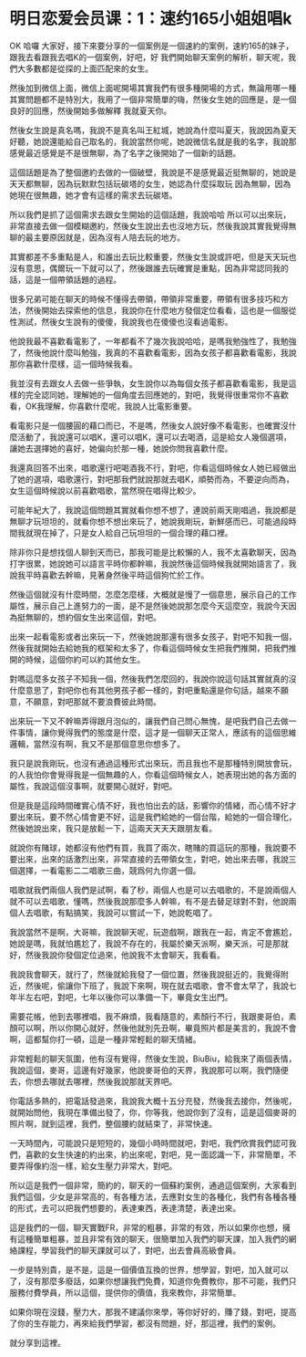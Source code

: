 # 明日恋爱会员课：1：速约165小姐姐唱k

OK 哈囉 大家好，接下來要分享的一個案例是一個速約的案例，速約165的妹子，跟我去看跟我去唱K的一個案例，好吧，好 我們開始聊天案例的解析，聊天呢，我們大多數都是從探的上面匹配來的女生。

然後加到微信上面，微信上面呢開場其實我們有很多種開場的方式，無論用哪一種 其實問題都不是特別大，我用了一個非常簡單的嗨，然後女生她的回應是，是一個良好的回應，然後開始多做解釋 我就夏天你。

然後女生說是真名嗎，我說不是真名叫王紅城，她說為什麼叫夏天，我說因為夏天好聽，她說還能給自己取名的，我說當然你呢，她說微信名就是我的名字，我說那感覺最近感覺是不是很無聊，為了名字之後開始了一個新的話題。

這個話題是為了整個邀約去做的一個破壁，我說是不是感覺最近挺無聊的，她說是天天都無聊，因為玩默默包括玩碳塔的女生，她認為什麼採取玩 因為無聊，因為她現在很無趣，她才會有這樣的需求去玩碳塔。

所以我們是抓了這個需求去跟女生開始的這個話題，我說哈哈 所以可以出來玩，非常直接去做一個模糊邀約，然後女生說出去也沒地方玩，然後我說其實我覺得無聊的最主要原因就是，因為沒有人陪去玩的地方。

其實都差不多重點是人，和誰出去玩比較重要，然後女生說或許吧，但是天天玩也沒有意思，偶爾玩一下就可以了，然後跟誰去玩確實是重點，因為非常認同我的話，這是一個帶領話題的過程。

很多兄弟可能在聊天的時候不懂得去帶領，帶領非常重要，帶領有很多技巧和方法，然後開始去探索他的信息，我說你在什麼地方發個定位看看，這也是一個服從性測試，然後女生說有的傻傻，我說我也在傻傻也沒看過電影。

他說我最不喜歡看電影了，一年都看不了幾次我說哈哈，是嗎我勉強性了，我勉強了，然後他說什麼叫勉強，我真的不喜歡看電影，因為女孩子都喜歡看電影，我說那你喜歡什麼樣，這一個時候我看。

我並沒有去跟女人去做一些爭執，女生說你以為每個女孩子都喜歡看電影，我是這樣的完全認同她，理解她的一個角度去回應她的，對吧，我覺得很重常你不喜歡看，OK我理解，你喜歡什麼呢，我說人比電影重要。

看電影只是一個腰圓的藉口而已，不是嗎，然後女人說好像不看電影，也確實沒什麼活動了，我說還可以唱K，還可以唱K，還可以去喝酒，這是給女人幾個選項，讓她去選擇她的喜好，她偏向於那一種，她說你問我喜歡什麼。

我還真回答不出來，唱歌還行吧喝酒我不行，對吧，你看這個時候女人她已經做出了她的選項，唱歌還行，對吧那我們就說那就去唱K，順勢而為，不要逆向而為，女生這個時候說以前喜歡唱歌，當然現在唱得比較少。

可能年紀大了，我說這個問題其實就看你想不想了，連說前兩天剛唱過，我說都是無聊才玩坦坦的，就看你想不想出來玩了，她說我剛玩，新鮮感而已，可能過段時間我就現在掉了，只是女人給自己玩坦坦的一個合理的藉口裡。

除非你只是想找個人聊到天而已，那我可能是比較懶的人，我不太喜歡聊天，因為打字很累，她說她可以語言平時你都幹嘛，我說然後這個時候我就開始語言了，我說我平時喜歡去幹嘛，見著身然後平時這個狗忙於工作。

然後這個就沒有什麼時間，怎麼怎麼樣，大概就是慢了一個意思，展示自己的工作屬性，展示自己上進努力的一面，是不是然後她說那怎麼今天這麼空，我說今天因為挺無聊的，想約個女生出來這個，對吧。

出來一起看電影或者出來玩一下，然後她說那還有很多女孩子，對吧不知我一個，然後我就開始去給她我的框架和太多了，你看這個時候女生把我們推開，把我們推開的時候，這個你約可以約其他女生。

對嗎這麼多女孩子不知我一個，然後我們怎麼回的，我說你說這句話其實就真的沒什麼意思了，對吧你也有其他男孩子都一樣的，對吧重點還是你句話，越來不願意，不願意，對吧那就不要浪費彼此時間。

出來玩一下又不幹嘛弄得跟月泡似的，讓我們自己問心無愧，是吧我們自己去做一件事情，讓你覺得我們的態度是什麼，這才是一個聊天正常人，應該有的這個思維邏輯，當然沒有啊，我又不是那個意思你想多了。

我只是說我剛玩，也沒有通過這種形式出來玩，而且我也不是那種特別開放會玩，的人我怕你會覺得我是一個無趣的人，你看這個時候女人，她表現出她的各方面的屬性，我說這個沒事啊，就要開心就好，對吧。

但是我是這段時間確實心情不好，我也怕出去的話，影響你的情緒，而心情不好才要出來玩，要不然心情會更不好，這是我們給她的一個台階，給她的一個合理化，然後她說出來，我只是放鬆一下，這兩天天天天跟朋友看。

就說你有賭球，她都沒有他們有買，我買了兩次，瞎賭的買這玩的那種，我說要不要出來，出來的話激烈出來，非常直接的去帶領女生，對吧，她出來去哪，我說三個選擇，一看電影二二唱歌三曲，競爲何九你選一個。

唱歌就我們兩個人我們是試啊，看了秒，兩個人也是可以去唱歌的，不是說兩個人就不可以去唱歌，懂嗎，然後我說那麼多人幹嘛，有不是去替足球對不對，他說兩個人去唱歌，有點搞笑，我說可以嘗試一下，她說乾唱了。

我說當然不是啊，大哥嘛，我說聊天呢，玩遊戲啊，跟我在一起，肯定不會尷尬，她說是嗎，我就怕尷尬了，我說不存在的，我屬於樂天派啊，樂天派，可是那就好，然後我說你發個定位過來，他說我不太會聊天，我看看。

我說我會聊天，就行了，然後就給我發了一個位置，然後我說挺近的，我覺得附近，然後呢，偷讓你下班了，我說下來啊，現在就去唱歌，會不會太早了，我說七年半左右吧，對吧，七年以後你可以準備一下，畢竟女生出門。

需要花帳，他到去哪裡唱，我不麻煩，我看隨意的，素顏行不行，我跟麥哥伯，素顏可以啊，所以你開心就好，然後他就別先丑啊，畢竟照片都是美言的，我說不會啊，這都幫你打一頓，這是一種非常輕鬆的聊天情緒。

非常輕鬆的聊天氛圍，他有沒有覺得，然後女生說，BiuBiu，給我來了兩個表情，我說這個，麥哥，這邊有好幾家，他說麥哥伯的天界，我說那可以啊，我們隨便去，你想去哪就去哪裡，然後我說那就天界吧。

你電話多熱的，把電話發過來，我說我大概十五分充發，然後我去接你，然後呢，就開始問他，我現在準備出發了，你，你等我，他說你到了沒有，這是這個麥哥的照片啊，就到這裡，我們，整個腰約就結束了，非常快速。

一天時間內，可能說只是短短的，幾個小時時間就吧，對吧，我們欣賞我們認可我們，喜歡的女生快速的約出來，約出來呢，對吧，見一面認識一下，非常簡單，不要弄得像約泡一樣，給女生壓力非常大，對吧。

所以這是我們一個非常，簡約的，聊天的一個蘇約案例，通過這個案例，大家看到我們這個，少女是非常高的，有各種方法，去應對女生的各種化，我們有各種各種的形式，去可以把我們想要的，表達東西，表達清楚，表達出來。

這是我們的一個，聊天實戰FR，非常的粗暴，非常的有效，所以如果你也想，擁有這種簡單粗暴，並且非常有效的聊天，很簡單加入我們的聊天課，加入我們的網絡課程，學習我們的聊天課就可以了，對吧，出去會員高級會員。

一步是特別貴，是不是，這是一個價值互換的世界，想學習，對吧，加入就可以了，沒有那麼多廢話，如果你想讓我們免費，知道你免費教你，那不可能，我們只服務付費學員，所以這個，提供你的價值，我來教你，非常簡單。

如果你現在沒錢，壓力大，那我不建議你來學，等你好好的，賺了錢，對吧，提高了你的生存能力，再來給我們學習，都沒有問題，好，那這裡，我們的案例。

就分享到這裡。